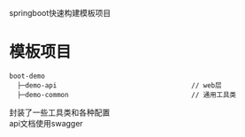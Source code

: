 springboot快速构建模板项目<br>
# 模板项目

~~~
boot-demo
  ├─demo-api                                  // web层
  ├─demo-common                               // 通用工具类
~~~
封装了一些工具类和各种配置<br>
api文档使用swagger